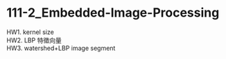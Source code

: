 # 111-2_Embedded-Image-Processing

HW1. kernel size  
HW2. LBP 特徵向量  
HW3. watershed+LBP image segment

